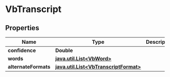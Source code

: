
# VbTranscript

## Properties
Name | Type | Description | Notes
------------ | ------------- | ------------- | -------------
**confidence** | **Double** |  |  [optional]
**words** | [**java.util.List&lt;VbWord&gt;**](VbWord.md) |  |  [optional]
**alternateFormats** | [**java.util.List&lt;VbTranscriptFormat&gt;**](VbTranscriptFormat.md) |  |  [optional]



